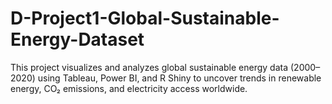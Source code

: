 # D-Project1-Global-Sustainable-Energy-Dataset
This project visualizes and analyzes global sustainable energy data (2000–2020) using Tableau, Power BI, and R Shiny to uncover trends in renewable energy, CO₂ emissions, and electricity access worldwide.
